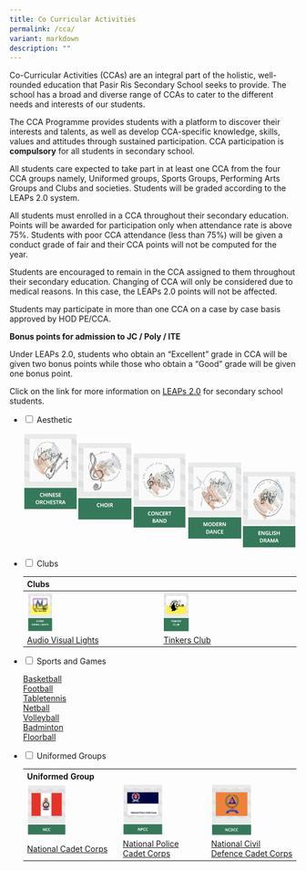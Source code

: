 ```yaml
---
title: Co Curricular Activities
permalink: /cca/
variant: markdown
description: ""
---
```

Co-Curricular Activities (CCAs) are an integral part of the holistic, well-rounded education that Pasir Ris Secondary School seeks to provide. The school has a broad and diverse range of CCAs to cater to the different needs and interests of our students.

The CCA Programme provides students with a platform to discover their interests and talents, as well as develop CCA-specific knowledge, skills, values and attitudes through sustained participation. CCA participation is **compulsory** for all students in secondary school. 

All students care expected to take part in at least one CCA from the four CCA groups namely, Uniformed groups, Sports Groups, Performing Arts Groups and Clubs and societies. Students will be graded according to the LEAPs 2.0 system.

All students must enrolled in a CCA throughout their secondary education. Points will be awarded for participation only when attendance rate is above 75%. Students with poor CCA attendance (less than 75%) will be given a conduct grade of fair and their CCA points will not be computed for the year.
 
Students are encouraged to remain in the CCA assigned to them throughout their secondary education. Changing of CCA will only be considered due to medical reasons. In this case, the LEAPs 2.0 points will not be affected.

Students may participate in more than one CCA on a case by case basis approved by HOD PE/CCA.

**Bonus points for admission to JC / Poly / ITE**

Under LEAPs 2.0, students who obtain an “Excellent” grade in CCA will be given two bonus points while those who obtain a “Good” grade will be given one bonus point.

Click on the link for more information on&nbsp;[LEAPs 2.0](https://www.moe.gov.sg/education-in-sg/our-programmes/cca/leaps2-0) for secondary school students.

<ul class="jekyllcodex_accordion">
  
<li><input type="checkbox" id="accordion1">  
<label for="accordion1">Aesthetic</label><div>  
<p>
	
[<img src="/images/ChineseOrchestra.png" style="width:20%;float:left">](/cca/Aesthetic/Chinese-Orchestra/)	 
[<img src="/images/Choir.png" style="width:20%;float:left">](/cca/Aesthetic/Choir/)		 
[<img src="/images/ConcertBand.png" style="width:20%;float:left">](/cca/Aesthetic/Concert-Band/)		 
[<img src="/images/ModernDance.png" style="width:20%;float:left">](/cca/Aesthetic/Modern-Dance/)		 
[<img src="/images/EnglishDrama.png" style="width:20%">](/cca/Aesthetic/English-Drama/)
</p>  
</div></li>  	
<li><input type="checkbox" id="accordion2">  
<label for="accordion2">Clubs</label><div>  
<p>


| Clubs |                          |  
| -------- | -------- | 
| <img src="/images/audio.png" style="width:20%;float:left"> | <img src="/images/tinkersclub.png" style="width:20%;float:left"> | 
| <a href="/cca/Clubs/Audio-Visual-Lights/">Audio Visual Lights</a>| <a href="/cca/Clubs/Tinkers-Club/">Tinkers Club</a> | 


</p>  
	
</div></li>    
<li><input type="checkbox" id="accordion3">  
<label for="accordion3">Sports and Games</label><div>  
<p>
	
[Basketball]([Basketball](/cca/Sports-and-Games/Basketball/)/cca/Sports-and-Games/Basketball/)<br>
[Football](/cca/Sports-and-Games/Football/)<br>
[Tabletennis](/cca/Sports-and-Games/Table-Tennis/) <br>
[Netball](/cca/Sports-and-Games/Netball/) <br>
[Volleyball](/cca/Sports-and-Games/Volleyball/) <br>
[Badminton](/cca/Sports-and-Games/Badminton/)<br>
[Floorball](/cca/Sports-and-Games/Floorball/)

</p>  
</div></li>  
<li><input type="checkbox" id="accordion4">  
<label for="accordion4">Uniformed Groups</label><div>  
<p>
</p><p></p><table><tbody><tr>
	<th>Uniformed Group</th></tr>
<tr><td><img src="/images/ncclogo.png" style="width:45%;float:left"></td>
<td><img src="/images/npcclogo.png" style="width:50%;float:left"></td>
<td><img src="/images/ncdcclogo.png" style="width:50%;float:left"></td></tr><tr>
	<td><a href="/cca/Uniformed-Groups/National-Cadet-Corps/">National Cadet Corps</a></td>
	<td><a href="/cca/Uniformed-Groups/National-Police-Cadet-Corps">National Police Cadet Corps</a></td>
	<td><a href="/cca/Uniformed-Groups/National-Civil-Defence-Cadet-Corps/">National Civil Defence Cadet Corps</a> </td>

	
  

</tr></tbody></table><p></p></div></li></ul>